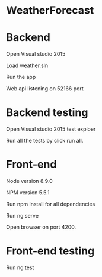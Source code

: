 # WeatherForecast

# Backend
  Open Visual studio 2015 
  
  Load weather.sln
  
  Run the app 
  
  Web api listening on 52166 port
  
# Backend testing
  Open Visual studio 2015 test exploer
  
  Run all the tests by click run all.
  
# Front-end 
  Node version 8.9.0
  
  NPM version 5.5.1
  
  Run npm install for all dependencies
  
  Run ng serve 
  
  Open browser on port 4200.
  
# Front-end testing
  Run ng test  
  